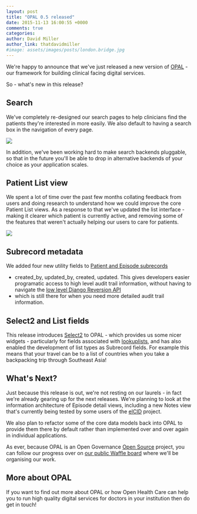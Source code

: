 ```yaml
---
layout: post
title: "OPAL 0.5 released"
date: 2015-11-13 16:00:55 +0000
comments: true
categories:
author: David Miller
author_link: thatdavidmiller
#image: assets/images/posts/london.bridge.jpg
---
```

We're happy to announce that we've just released a new version of [OPAL](http://opal.openhealthcare.org.uk/docs/) -
our framework for building clinical facing digital services.

So - what's new in this release?

## Search

We've completely re-designed our search pages to help clinicians find
the patients they're interested in more easily. We also default to 
having a search box in the navigation of every page.

![](https://raw.githubusercontent.com/openhealthcare/openhealthcare.org.uk/master/source/assets/images/posts/search.results.png)

In addition, we've been working hard to make search backends pluggable,
so that in the future you'll be able to drop in alternative backends of
your choice as your application scales.

## Patient List view

We spent a lot of time over the past few months collating feedback from users and
doing research to understand how we could improve the core Patient List
views. As a response to that we've updated the list interface - making it clearer
which patient is currently active, and removing some of the features that weren't
actually helping our users to care for patients.

![](https://raw.githubusercontent.com/openhealthcare/openhealthcare.org.uk/master/source/assets/images/posts/list.view.png)

## Subrecord metadata

We added four new utility fields to 
[Patient and Episode subrecords](http://opal.openhealthcare.org.uk/docs/guides/datamodel/)
 - created_by, updated_by, created, updated. This gives developers easier
programatic access to high level audit trail information, without having
to navigate the [low level Django Reversion
API](https://github.com/etianen/django-reversion/blob/master/docs/api.rst)
- which is still there for when you need more detailed audit trail
information.

## Select2 and List fields

This release introduces
[Select2](https://github.com/angular-ui/ui-select) to OPAL - which
provides us some nicer widgets - particularly for fields associated with
[lookuplists](http://opal.openhealthcare.org.uk/docs/guides/lookup_lists/), 
and has also enabled the development of list types as
Subrecord fields. For example this means that your travel can be to a
list of countries when you take a backpacking trip through Southeast
Asia!

## What's Next?

Just because this release is out, we're not resting on our laurels - in
fact we're already gearing up for the next releases. We're planning to
look at the information architecture of Episode detail views, including
a new Notes view that's currently being tested by some users of the
[elCID](http://elcid.openhealthcare.org.uk) project. 

We also plan to refactor some of the core data models back into OPAL to provide
them there by default rather than implemented over and over again in
individual applications.

As ever, because OPAL is an Open Governance [Open Source](http://github.com/openhealthcare/opal) project, you can
follow our progress over on
[our public Waffle board](https://waffle.io/openhealthcare/opal-ideas) where we'll be
organising our work.

## More about OPAL

If you want to find out more about OPAL or how Open Health Care can help
you to run high quality digital services for doctors in your institution
then do get in touch!
